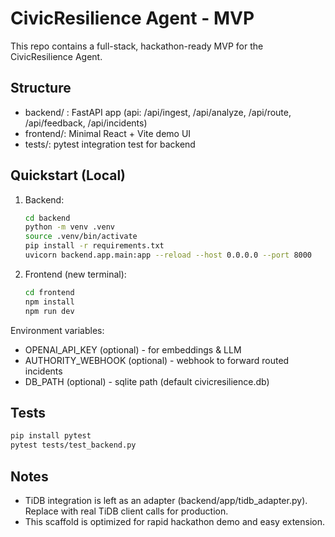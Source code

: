 # CivicResilience Agent - MVP
This repo contains a full-stack, hackathon-ready MVP for the CivicResilience Agent.

## Structure
- backend/ : FastAPI app (api: /api/ingest, /api/analyze, /api/route, /api/feedback, /api/incidents)
- frontend/: Minimal React + Vite demo UI
- tests/: pytest integration test for backend

## Quickstart (Local)
1. Backend:
   ```bash
   cd backend
   python -m venv .venv
   source .venv/bin/activate
   pip install -r requirements.txt
   uvicorn backend.app.main:app --reload --host 0.0.0.0 --port 8000
   ```
2. Frontend (new terminal):
   ```bash
   cd frontend
   npm install
   npm run dev
   ```

Environment variables:
- OPENAI_API_KEY (optional) - for embeddings & LLM
- AUTHORITY_WEBHOOK (optional) - webhook to forward routed incidents
- DB_PATH (optional) - sqlite path (default civicresilience.db)

## Tests
```bash
pip install pytest
pytest tests/test_backend.py
```

## Notes
- TiDB integration is left as an adapter (backend/app/tidb_adapter.py). Replace with real TiDB client calls for production.
- This scaffold is optimized for rapid hackathon demo and easy extension.
